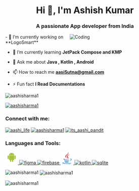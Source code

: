 

<h1 align="center">Hi 👋, I'm Ashish Kumar</h1>
<h3 align="center">A passionate App developer from India</h3>
<img align="right" alt="Coding" width="300" src="https://i.pinimg.com/originals/a6/0d/dd/a60dddfbc26de889a3473c18181b3ff4.jpg">
- 🔭 I’m currently working on **LogoSmart**

- 🌱 I’m currently learning **JetPack Compose and KMP**

- 💬 Ask me about **Java , Kotlin , Android**

- 📫 How to reach me **aasiSutna@gmail.com**

- ⚡ Fun fact **I Read Documentations**
 
<p align="left"> <img src="https://komarev.com/ghpvc/?username=aashisharma1&label=Profile%20views&color=0e75b6&style=flat" alt="aashisharma1" /> </p>

<p align="left"> <a href="https://github.com/ryo-ma/github-profile-trophy"><img src="https://github-profile-trophy.vercel.app/?username=aashisharma1" alt="aashisharma1" /></a> </p>


<h3 align="left">Connect with me:</h3>
<p align="left">
<a href="https://twitter.com/aashi_life" target="blank"><img align="center" src="https://raw.githubusercontent.com/rahuldkjain/github-profile-readme-generator/master/src/images/icons/Social/twitter.svg" alt="aashi_life" height="30" width="40" /></a>
<a href="https://linkedin.com/in/aashisharma1" target="blank"><img align="center" src="https://raw.githubusercontent.com/rahuldkjain/github-profile-readme-generator/master/src/images/icons/Social/linked-in-alt.svg" alt="aashisharma1" height="30" width="40" /></a>
<a href="https://instagram.com/its_aashi_pandit" target="blank"><img align="center" src="https://raw.githubusercontent.com/rahuldkjain/github-profile-readme-generator/master/src/images/icons/Social/instagram.svg" alt="its_aashi_pandit" height="30" width="40" /></a>
</p>

<h3 align="left">Languages and Tools:</h3>
<p align="left"> <a href="https://developer.android.com" target="_blank" rel="noreferrer"> <img src="https://raw.githubusercontent.com/devicons/devicon/master/icons/android/android-original-wordmark.svg" alt="android" width="40" height="40"/> </a> <a href="https://www.figma.com/" target="_blank" rel="noreferrer"> <img src="https://www.vectorlogo.zone/logos/figma/figma-icon.svg" alt="figma" width="40" height="40"/> </a> <a href="https://firebase.google.com/" target="_blank" rel="noreferrer"> <img src="https://www.vectorlogo.zone/logos/firebase/firebase-icon.svg" alt="firebase" width="40" height="40"/> </a> <a href="https://www.java.com" target="_blank" rel="noreferrer"> <img src="https://raw.githubusercontent.com/devicons/devicon/master/icons/java/java-original.svg" alt="java" width="40" height="40"/> </a> <a href="https://kotlinlang.org" target="_blank" rel="noreferrer"> <img src="https://www.vectorlogo.zone/logos/kotlinlang/kotlinlang-icon.svg" alt="kotlin" width="40" height="40"/> </a> <a href="https://www.sqlite.org/" target="_blank" rel="noreferrer"> <img src="https://www.vectorlogo.zone/logos/sqlite/sqlite-icon.svg" alt="sqlite" width="40" height="40"/> </a> </p>

<p><img align="left" src="https://github-readme-stats.vercel.app/api/top-langs?username=aashisharma1&show_icons=true&locale=en&layout=compact" alt="aashisharma1" /></p>

<p>&nbsp;<img align="center" src="https://github-readme-stats.vercel.app/api?username=aashisharma1&show_icons=true&locale=en" alt="aashisharma1" /></p>

<p><img align="center" src="https://github-readme-streak-stats.herokuapp.com/?user=aashisharma1&" alt="aashisharma1" /></p>
